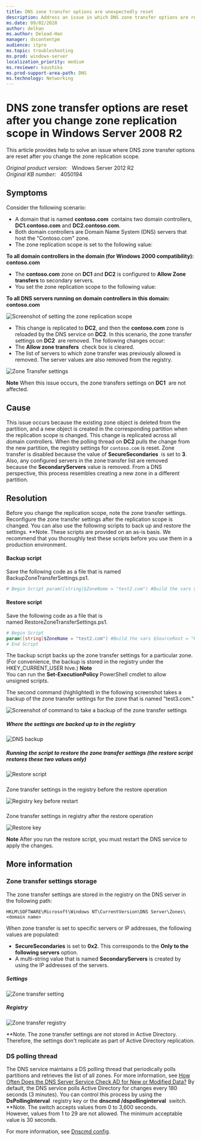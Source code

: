 ```yaml
---
title: DNS zone transfer options are unexpectedly reset
description: Address an issue in which DNS zone transfer options are reset after you change the zone replication scope.
ms.date: 09/02/2020
author: delhan
ms.author: Delead-Han
manager: dscontentpm
audience: itpro
ms.topic: troubleshooting
ms.prod: windows-server
localization_priority: medium
ms.reviewer: kaushika
ms.prod-support-area-path: DNS
ms.technology: Networking
---
```

# DNS zone transfer options are reset after you change zone replication scope in Windows Server 2008 R2

This article provides help to solve an issue where DNS zone transfer options are reset after you change the zone replication scope.

_Original product version:_ &nbsp; Windows Server 2012 R2  
_Original KB number:_ &nbsp; 4050194

## Symptoms

Consider the following scenario:
- A domain that is named **contoso.com**  contains two domain controllers, **DC1.contoso.com** and **DC2.contoso.com**.
- Both domain controllers are Domain Name System (DNS) servers that host the "Contoso.com" zone.
- The zone replication scope is set to the following value:

**To all domain controllers in the domain (for Windows 2000 compatibility): contoso.com**  
- The **contoso.com** zone on **DC1** and **DC2** is configured to **Allow Zone transfers** to secondary servers.
- You set the zone replication scope to the following value:

**To all DNS servers running on domain controllers in this domain: contoso.com**

![Screenshot of setting the zone replication scope](./media/dns-zone-transfer-options-reset/set-zone-replication-scope.png)

- This change is replicated to **DC2**, and then the **contoso.com** zone is reloaded by the DNS service on **DC2**.
 In this scenario, the zone transfer settings on **DC2**  are removed. The following changes occur: 
- The **Allow zone transfers**  check box is cleared.
- The list of servers to which zone transfer was previously allowed is removed. The server values are also removed from the registry.

![Zone Transfer settings](./media/dns-zone-transfer-options-reset/allow-zone-transfers-server-removed.png)

**Note** When this issue occurs, the zone transfers settings on **DC1**  are not affected.

## Cause

This issue occurs because the existing zone object is deleted from the partition, and a new object is created in the corresponding partition when the replication scope is changed. This change is replicated across all domain controllers. 
 When the polling thread on **DC2** pulls the change from the new partition, the registry settings for `contoso.com` is reset. Zone transfer is disabled because the value of **SecureSecondaries**  is set to **3**. Also, any configured servers in the zone transfer list are removed because the **SecondaryServers** value is removed. From a DNS perspective, this process resembles creating a new zone in a different partition. 

## Resolution

Before you change the replication scope, note the zone transfer settings. Reconfigure the zone transfer settings after the replication scope is changed.
 You can also use the following scripts to back up and restore the settings. 
 **Note. These scripts are provided on an as-is basis. We recommend that you thoroughly test these scripts before you use them in a production environment. 

#### Backup script

Save the following code as a file that is named BackupZoneTransferSettings.ps1. 

```powershell
# Begin Script param([string]$ZoneName = "test2.com") #Build the vars $TargetRoot = "HKCU:\DNSZoneConfigMigration\" $TargetKeyPath = $TargetRoot $SourceRoot = "HKLM:\Software\Microsoft\Windows Nt\CurrentVersion\DNS Server\Zones\" $SourceKeyPath = $SourceRoot + $ZoneName #Copy the Item #Check for the presence of the item Get-Item HKCU:\DNSZoneConfigMigration -ErrorAction SilentlyContinue >$null if($?) { "DNSZoneConfigMigration key present already!" } else { New-Item -Path HKCU:\DNSZoneConfigMigration -ErrorAction SilentlyContinue >$null } if($?) { Copy-Item -Path $SourceKeyPath -Destination $TargetKeyPath -ErrorAction SilentlyContinue >$null if($?) { "Key backed up in registry (Current User Hive) successfully!" } else { "Key Backup Failed.Error Code is " + $Error[0].Exception.Message } } else { "Unable to Create Backup Key.Error code is " + + $Error[0].Exception.Message + ".Exiting" } # End Script
```

#### Restore script

Save the following code as a file that is named RestoreZoneTransferSettings.ps1. 

```powershell
# Begin Script
param([string]$ZoneName = "test2.com") #Build the vars $SourceRoot = "HKCU:\DNSZoneConfigMigration\" $SourceKeyPath = $SourceRoot + $ZoneName $DestinationRoot = "HKLM:\Software\Microsoft\Windows Nt\CurrentVersion\DNS Server\Zones\" $DestinationKeyPath = $DestinationRoot + $ZoneName #Copy the ItemProperty Values Copy-ItemProperty -Path $SourceKeyPath -Destination $DestinationKeyPath -Name "SecureSecondaries" -ErrorAction SilentlyContinue >$null if($?) { "SecureSecondaries Value Successfully Restored for " + $ZoneName Copy-ItemProperty -Path $SourceKeyPath -Destination $DestinationKeyPath -Name "SecondaryServers" -ErrorAction SilentlyContinue >$null if($?) { "SecondaryServers Value Successfully Restored for " + $ZoneName "Restore Successful! Deleting the backup" Remove-Item -Path $SourceKeyPath if(-Not $?) { "Unable to Delete Backup Key. Delete Manually. Error :" + $Error[0].Exception.Message } } else { "Failed to restore SecondaryServers value. " + $Error[0].Exception.Message } } else { "Failed to restore SecureSecondaries value. " + $Error[0].Exception.Message }
# End Script
```

The backup script backs up the zone transfer settings for a particular zone. (For convenience, the backup is stored in the registry under the HKEY_CURRENT_USER hive.) 
 **Note**  
 You can run the **Set-ExecutionPolicy** PowerShell cmdlet to allow unsigned scripts. 

The second command (highlighted) in the following screenshot takes a backup of the zone transfer settings for the zone that is named "test3.com."

![Screenshot of command to take a backup of the zone transfer settings](./media/dns-zone-transfer-options-reset/command-to-backup-zone-transfer-setting.png)

##### Where the settings are backed up to in the registry

![DNS backup](./media/dns-zone-transfer-options-reset/settings-backed-up-in-resgitry.png)

##### Running the script to restore the zone transfer settings (the restore script restores these two values only)

![Restore script](./media/dns-zone-transfer-options-reset/script-to-restore-zone-transfer-setting.png)

##### 
Zone transfer settings in the registry before the restore operation 

![Registry key before restart](./media/dns-zone-transfer-options-reset/settings-in-registry-before-restore.png)

##### 
Zone transfer settings in registry after the restore operation 

![Restore key](./media/dns-zone-transfer-options-reset/settings-in-registry-after-restore.png)

**Note** After you run the restore script, you must restart the DNS service to apply the changes.

## More information

### Zone transfer settings storage

The zone transfer settings are stored in the registry on the DNS server in the following path:

`HKLM\SOFTWARE\Microsoft\Windows NT\CurrentVersion\DNS Server\Zones\<domain name>`

 When zone transfer is set to specific servers or IP addresses, the following values are populated: 
- **SecureSecondaries** is set to **0x2**. This corresponds to the **Only to the following servers** option. 
- A multi-string value that is named **SecondaryServers** is created by using the IP addresses of the servers. 

##### Settings

![Zone transfer setting](./media/dns-zone-transfer-options-reset/zone-transfer-setting-storage.png)

##### Registry

![Zone transfer registry](./media/dns-zone-transfer-options-reset/zone-transfer-setting-storage-in-registry.png)

 **Note. The zone transfer settings are not stored in Active Directory. Therefore, the settings don't replicate as part of Active Directory replication. 

### DS polling thread

The DNS service maintains a DS polling thread that periodically polls partitions and retrieves the list of all zones. For more information, see [How Often Does the DNS Server Service Check AD for New or Modified Data?](https://blogs.technet.microsoft.com/askpfeplat/2013/03/22/mailbag-how-often-does-the-dns-server-service-check-ad-for-new-or-modified-data/) 
 By default, the DNS service polls Active Directory for changes every 180 seconds (3 minutes). You can control this process by using the **DsPollingInterval**  registry key or the **dnscmd /dspollinginterval**  switch. 
 **Note. The switch accepts values from 0 to 3,600 seconds. However, values from 1 to 29 are not allowed. The minimum acceptable value is 30 seconds. 

For more information, see [Dnscmd config](https://technet.microsoft.com/library/cc756116%28v=WS.10%29.aspx#BKMK_3).
